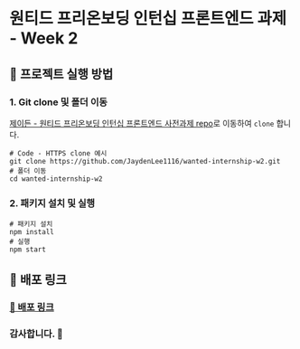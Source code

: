 # 원티드 프리온보딩 인턴십 프론트엔드 과제 - Week 2

## 🔨 프로젝트 실행 방법

### 1. Git clone 및 폴더 이동

[제이든 - 원티드 프리온보딩 인턴십 프론트엔드 사전과제 repo](https://github.com/JaydenLee1116/wanted-internship-w2)로 이동하여 `clone` 합니다.

```shell
# Code - HTTPS clone 예시
git clone https://github.com/JaydenLee1116/wanted-internship-w2.git
# 폴더 이동
cd wanted-internship-w2
```

### 2. 패키지 설치 및 실행

```shell
# 패키지 설치
npm install
# 실행
npm start
```

## 🔨 배포 링크

### [🚀 배포 링크](https://release.d10g7h0xvypzrv.amplifyapp.com/)

### 감사합니다. 🥳
